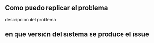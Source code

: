 ## Como puedo replicar el problema
descripcion del  problema
## en que versión del sistema se produce el issue
